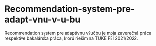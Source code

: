 # Recommendation-system-pre-adapt-vnu-v-u-bu
Recommendation system pre adaptívnu výučbu je moja zaverečná práca respektíve bakalárska práca, ktorú riešim na TUKE FEI 2021/2022.
